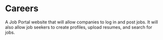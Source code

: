 # Careers
A Job Portal website that will allow companies to log in and post jobs. It will also allow job seekers to create profiles, upload resumes, and search for jobs. 
